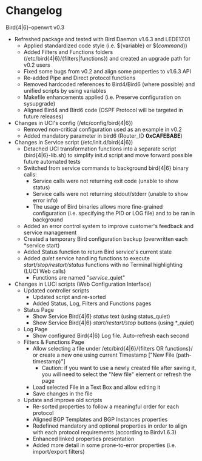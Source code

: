 # Changelog

Bird{4|6}-openwrt v0.3
* Refreshed package and tested with Bird Daemon v1.6.3 and LEDE17.01
   * Applied standardized code style (i.e. ${variable} or $(_command_))
   * Added Filters and Functions folders (/etc/bird{4|6}/{filters|functions}) and created an upgrade path for v0.2 users
   * Fixed some bugs from v0.2 and align some properties to v1.6.3 API
   * Re-added Pipe and Direct protocol functions
   * Removed hardcoded references to Bird4/Bird6 (where possible) and unified scripts by using variables
   * Makefile enhancements applied (i.e. Preserve configuration on sysupgrade)
   * Aligned Bird4 and Bird6 code (OSPF Protocol will be targeted in future releases)
* Changes in UCI's config (/etc/config/bird{4|6})
  * Removed non-critical configuration used as an example in v0.2
  * Added mandatory parameter in bird6 (Router\_ID **0xCAFEBABE**)
* Changes in Service script (/etc/init.d/bird{4|6})
  * Detached UCI transformation functions into a separate script (bird{4|6}-lib.sh) to simplify init.d script and move forward possible future automated tests
  * Switched from service commands to background bird{4|6} binary calls:
     * Service calls were not returning exit code (unable to show status)
     * Service calls were not returning stdout/stderr (unable to show error info)
     * The usage of Bird binaries allows more fine-grained configuration (i.e. specifying the PID or LOG file) and to be ran in background
  * Added an error control system to improve customer's feedback and service management
  * Created a temporary Bird configuration backup (overwritten each *service start)
  * Added Status function to return Bird service's current state
  * Added _quiet_ service handling functions to execute _start/stop/restart/status_ functions with no Terminal highlighting (LUCI Web calls)
     * Functions are named "*service*\_quiet"
* Changes in LUCI scripts (Web Configuration Interface)
   * Updated controller scripts
      * Updated script and re-sorted
      * Added Status, Log, Filters and Functions pages
    * Status Page
      * Show Service Bird{4|6} _status_ text (using status\_quiet)
      * Show Service Bird{4|6} _start/restart/stop_ buttons (using \*\_quiet)
    * Log Page
      * Show configured Bird{4|6} Log file. Auto-refresh each second
    * Filters & Functions Page
      * Allow selecting a file under /etc/bird{4|6}/{filters OR functions}/ or create a new one using current Timestamp \["New File (path-timestamp)"\]
        * Caution: if you want to use a newly created file after saving it, you will need to select the "New file" element or refresh the page
      * Load selected File in a Text Box and allow editing it
      * Save changes in the file
    * Update and improve old scripts
      * Re-sorted properties to follow a meaningful order for each protocol
      * Aligned BGP Templates and BGP Instances properties
      * Redefined mandatory and optional properties in order to align with each protocol requirements (according to Birdv1.6.3)
      * Enhanced linked properties presentation
      * Added more detail in some prone-to-error properties (i.e. import/export filters)
